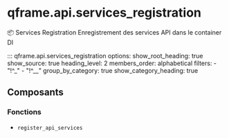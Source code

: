 # qframe.api.services_registration


📦 Services Registration
Enregistrement des services API dans le container DI


::: qframe.api.services_registration
    options:
      show_root_heading: true
      show_source: true
      heading_level: 2
      members_order: alphabetical
      filters:
        - "!^_"
        - "!^__"
      group_by_category: true
      show_category_heading: true

## Composants

### Fonctions

- `register_api_services`

